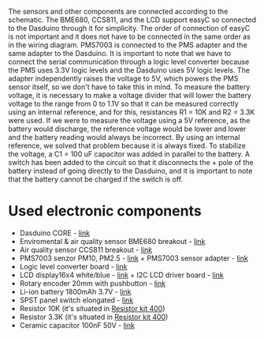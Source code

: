 The sensors and other components are connected according to the schematic. The BME680, CCS811, and the LCD support easyC so connected to the Dasduino through it for simplicity. The order of connection of easyC is not important and it does not have to be connected in the same order as in the wiring diagram. PMS7003 is connected to the PMS adapter and the same adapter to the Dasduino. It is important to note that we have to connect the serial communication through a logic level converter because the PMS uses 3.3V logic levels and the Dasduino uses 5V logic levels. The adapter independently raises the voltage to 5V, which powers the PMS sensor itself, so we don't have to take this in mind. To measure the battery voltage, it is necessary to make a voltage divider that will lower the battery voltage to the range from 0 to 1.1V so that it can be measured correctly using an internal reference, and for this, resistances R1 = 10K and R2 = 3.3K were used. If we were to measure the voltage using a 5V reference, as the battery would discharge, the reference voltage would be lower and lower and the battery reading would always be incorrect. By using an internal reference, we solved that problem because it is always fixed. To stabilize the voltage, a C1 = 100 uF capacitor was added in parallel to the battery. A switch has been added to the circuit so that it disconnects the + pole of the battery instead of going directly to the Dasduino, and it is important to note that the battery cannot be charged if the switch is off.

# Used electronic components

* Dasduino CORE - [link](https://soldered.com/product/dasduino-core-2/)
* Enviromental & air quality sensor BME680 breakout - [link](https://soldered.com/product/senzor-kvalitete-zraka-i-okoline-bme680-2/)
* Air quality sensor CCS811 breakout - [link](https://soldered.com/product/senzor-kvalitete-zraka-ccs811-2/)
* PMS7003 senzor PM10, PM2.5 - [link](https://soldered.com/hr/proizvod/pms7003-senzor-pm10-pm2-5/) + PMS7003 sensor adapter - [link](https://soldered.com/product/adapter-za-pms7003-senzor-2/)
* Logic level converter board - [link](https://soldered.com/product/pretvarac-logickih-razina-2/)
* LCD display16x4 white/blue - [link](https://soldered.com/product/lcd-ekran-16x4-bijelo-plavi-2/) + I2C LCD driver board - [link](https://soldered.com/hr/proizvod/i2c-lcd-driver-board/)
* Rotary encoder 20mm with pushbutton - [link](https://soldered.com/product/rotary-encoder-20mm-s-pushbuttonom-2/)
* Li-ion battery 1800mAh 3.7V - [link](https://soldered.com/product/li-ion-baterija-1800mah-3-7v-2/)
* SPST panel switch elongated - [link](https://soldered.com/product/spst-panel-prekidac-duguljasti-2/)
* Resistor 10K (it's situated in [Resistor kit 400](https://soldered.com/product/set-otpornika-400-2/))
* Resistor 3.3K (it's situated in [Resistor kit 400](https://soldered.com/product/set-otpornika-400-2/))
* Ceramic capacitor 100nF 50V - [link](https://soldered.com/product/keramicki-kondenzator-100nf-50v-2/)